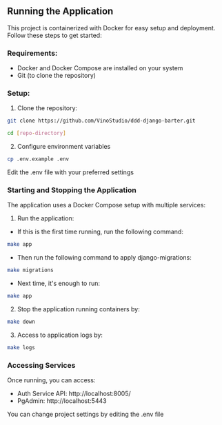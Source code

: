 ## Running the Application

This project is containerized with Docker for easy setup and deployment. Follow these steps to get started:

### Requirements:

- Docker and Docker Compose are installed on your system
- Git (to clone the repository)

### Setup: 
1. Clone the repository:
```bash
git clone https://github.com/VinoStudio/ddd-django-barter.git
```

```bash
cd [repo-directory]
```

2. Configure environment variables

```bash
cp .env.example .env
```
Edit the .env file with your preferred settings

### Starting and Stopping the Application
The application uses a Docker Compose setup with multiple services:
1. Run the application:
- If this is the first time running, run the following command:
```bash
make app
```
- Then run the following command to apply django-migrations:
```bash
make migrations
```
- Next time, it's enough to run:
```bash
make app
```

2. Stop the application running containers by:
```bash
make down
```

3. Access to application logs by:
```bash
make logs
```

### Accessing Services

Once running, you can access:
- Auth Service API: http://localhost:8005/
- PgAdmin: http://localhost:5443

You can change project settings by editing the .env file
